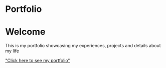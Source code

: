 # Portfolio
# Welcome
This is my portfolio showcasing my experiences, projects and details about my life

<a href = "http://WalidF123.github.io/FullStack-Site">"Click here to see my portfolio"</a>
